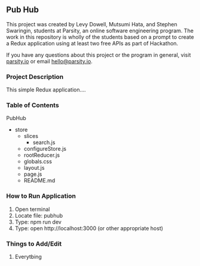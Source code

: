 ## Pub Hub

This project was created by Levy Dowell, Mutsumi Hata, and Stephen Swaringin, students at Parsity, an online software engineering program. The work in this repository is wholly of the students based on a prompt to create a Redux application using at least two free APIs as part of Hackathon.

If you have any questions about this project or the program in general, visit [parsity.io](https://parsity.io/) or email hello@parsity.io.

### Project Description

This simple Redux application....

### Table of Contents

PubHub

- store
  - slices
    - search.js
  - configureStore.js
  - rootReducer.js
  - globals.css
  - layout.js
  - page.js
  - README.md

### How to Run Application

1. Open terminal
2. Locate file: pubhub
3. Type: npm run dev
4. Type: open http://localhost:3000 (or other appropriate host)

### Things to Add/Edit

1. Everytbing

